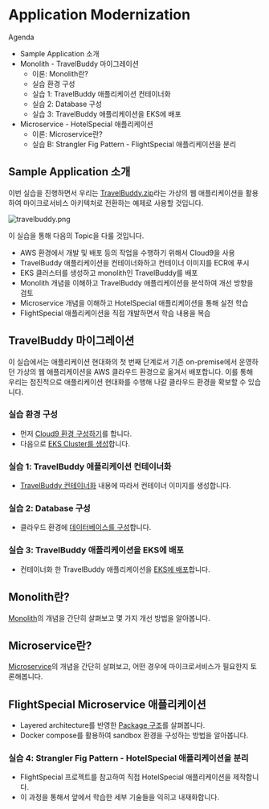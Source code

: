 # Application Modernization

Agenda

- Sample Application 소개
- Monolith - TravelBuddy 마이그레이션
  - 이론: Monolith란?
  - 실습 환경 구성
  - 실습 1: TravelBuddy 애플리케이션 컨테이너화
  - 실습 2: Database 구성
  - 실습 3: TravelBuddy 애플리케이션을 EKS에 배포
- Microservice - HotelSpecial 애플리케이션
  - 이론: Microservice란?
  - 실습 B: Strangler Fig Pattern - FlightSpecial 애플리케이션을 분리

## Sample Application 소개

이번 실습을 진행하면서 우리는 [TravelBuddy.zip](https://workshops.devax.academy/monoliths-to-microservices/module1/files/TravelBuddy.zip)라는 가상의 웹 애플리케이션을 활용하여 마이크로서비스 아키텍처로 전환하는 예제로 사용할 것입니다.

![travelbuddy.png](./docs/assets/travelbuddy.png)

이 실습을 통해 다음의 Topic을 다룰 것입니다.

- AWS 환경에서 개발 및 배포 등의 작업을 수행하기 위해서 Cloud9을 사용
- TravelBuddy 애플리케이션을 컨테이너화하고 컨테이너 이미지를 ECR에 푸시
- EKS 클러스터를 생성하고 monolith인 TravelBuddy를 배포
- Monolith 개념을 이해하고 TravelBuddy 애플리케이션을 분석하여 개선 방향을 검토
- Microservice 개념을 이해하고 HotelSpecial 애플리케이션을 통해 실전 학습
- FlightSpecial 애플리케이션을 직접 개발하면서 학습 내용을 복습

## TravelBuddy 마이그레이션

이 실습에서는 애플리케이션 현대화의 첫 번째 단계로서 기존 on-premise에서 운영하던 가상의 웹 애플리케이션을 AWS 클라우드 환경으로 옮겨서 배포합니다. 이를 통해 우리는 점진적으로 애플리케이션 현대화를 수행해 나갈 클라우드 환경을 확보할 수 있습니다.

### 실습 환경 구성

- 먼저 [Cloud9 환경 구성하기](./docs/cloud9.md)를 합니다.
- 다음으로 [EKS Cluster를 생성](./docs/eks-cluster.md)합니다.

### 실습 1: TravelBuddy 애플리케이션 컨테이너화

- [TravelBuddy 컨테이너화](./docs/containerize.md) 내용에 따라서 컨테이너 이미지를 생성합니다.

### 실습 2: Database 구성

- 클라우드 환경에 [데이터베이스를 구성](./docs/database.md)합니다.

### 실습 3: TravelBuddy 애플리케이션을 EKS에 배포

- 컨테이너화 한 TravelBuddy 애플리케이션을 [EKS에 배포](./docs/deploy.md)합니다.

## Monolith란?

[Monolith](./docs/monolith.md)의 개념을 간단히 살펴보고 몇 가지 개선 방법을 알아봅니다.

## Microservice란?

[Microservice](./docs/%08microservices.md)의 개념을 간단히 살펴보고, 어떤 경우에 마이크로서비스가 필요한지 토론해봅니다.

## FlightSpecial Microservice 애플리케이션

- Layered architecture를 반영한 [Package 구조](./docs/package.md)를 살펴봅니다.
- Docker compose를 활용하여 sandbox 환경을 구성하는 방법을 알아봅니다.

### 실습 4: Strangler Fig Pattern - HotelSpecial 애플리케이션을 분리

- FlightSpecial 프로젝트를 참고하여 직접 HotelSpecial 애플리케이션을 제작합니다.
- 이 과정을 통해서 앞에서 학습한 세부 기술들을 익히고 내재화합니다.
